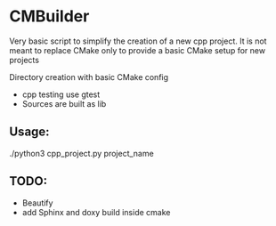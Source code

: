 CMBuilder
=========

Very basic script to simplify the creation of a new cpp project.
It is not meant to replace CMake only to provide a basic CMake setup for new projects

Directory creation with basic CMake config
* cpp testing use gtest
* Sources are built as lib

Usage:
------

./python3 cpp_project.py project_name

TODO:
-----

* Beautify
* add Sphinx and doxy build inside cmake


